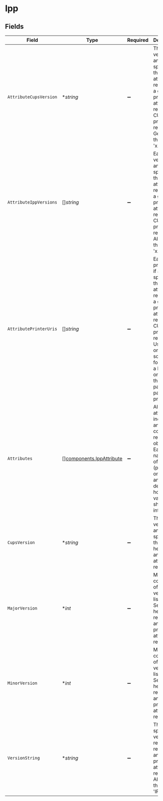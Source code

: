 # Ipp


## Fields

| Field                                                                                                                                                                                                                                              | Type                                                                                                                                                                                                                                               | Required                                                                                                                                                                                                                                           | Description                                                                                                                                                                                                                                        |
| -------------------------------------------------------------------------------------------------------------------------------------------------------------------------------------------------------------------------------------------------- | -------------------------------------------------------------------------------------------------------------------------------------------------------------------------------------------------------------------------------------------------- | -------------------------------------------------------------------------------------------------------------------------------------------------------------------------------------------------------------------------------------------------- | -------------------------------------------------------------------------------------------------------------------------------------------------------------------------------------------------------------------------------------------------- |
| `AttributeCupsVersion`                                                                                                                                                                                                                             | **string*                                                                                                                                                                                                                                          | :heavy_minus_sign:                                                                                                                                                                                                                                 | The CUPS version, if any, specified in the list of attributes returned in a get-printer-attributes response or CUPS-get-printers response. Generally in the form 'x.y.z'.                                                                          |
| `AttributeIppVersions`                                                                                                                                                                                                                             | []*string*                                                                                                                                                                                                                                         | :heavy_minus_sign:                                                                                                                                                                                                                                 | Each IPP version, if any, specified in the list of attributes returned in a get-printer-attributes response or CUPS-get-printers response. Always in the form 'x.y'.                                                                               |
| `AttributePrinterUris`                                                                                                                                                                                                                             | []*string*                                                                                                                                                                                                                                         | :heavy_minus_sign:                                                                                                                                                                                                                                 | Each printer URI, if any, specified in the list of attributes returned in a get-printer-attributes response or CUPS-get-printers response. Uses ipp(s) or http(s) scheme, followed by a hostname or IP, and then the path to a particular printer. |
| `Attributes`                                                                                                                                                                                                                                       | [][components.IppAttribute](../../models/components/ippattribute.md)                                                                                                                                                                               | :heavy_minus_sign:                                                                                                                                                                                                                                 | All IPP attributes included in any contentful responses obtained. Each has a name, list of values (potentially only one), and a tag denoting how the value should be interpreted.                                                                  |
| `CupsVersion`                                                                                                                                                                                                                                      | **string*                                                                                                                                                                                                                                          | :heavy_minus_sign:                                                                                                                                                                                                                                 | The CUPS version, if any, specified in the Server header of an IPP get-attributes response.                                                                                                                                                        |
| `MajorVersion`                                                                                                                                                                                                                                     | **int*                                                                                                                                                                                                                                             | :heavy_minus_sign:                                                                                                                                                                                                                                 | Major component of IPP version listed in the Server header of a response to an IPP get-printer-attributes request.                                                                                                                                 |
| `MinorVersion`                                                                                                                                                                                                                                     | **int*                                                                                                                                                                                                                                             | :heavy_minus_sign:                                                                                                                                                                                                                                 | Minor component of IPP version listed in the Server header of a response to an IPP get-printer-attributes request.                                                                                                                                 |
| `VersionString`                                                                                                                                                                                                                                    | **string*                                                                                                                                                                                                                                          | :heavy_minus_sign:                                                                                                                                                                                                                                 | The specific IPP version returned in response to an IPP get-printer-attributes request. Always in the form 'IPP/x.y'                                                                                                                               |